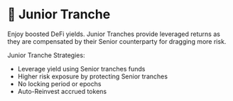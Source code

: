 # 👶 Junior Tranche

Enjoy boosted DeFi yields. Junior Tranches provide leveraged returns as they are compensated by their Senior counterparty for dragging more risk.

Junior Tranche Strategies:

* Leverage yield using Senior tranches funds
* Higher risk exposure by protecting Senior tranches
* No locking period or epochs
* Auto-Reinvest accrued tokens
